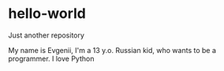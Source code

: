 # hello-world
Just another repository

My name is Evgenii, I'm a 13 y.o. Russian kid, who wants to be a programmer.
 I love Python
